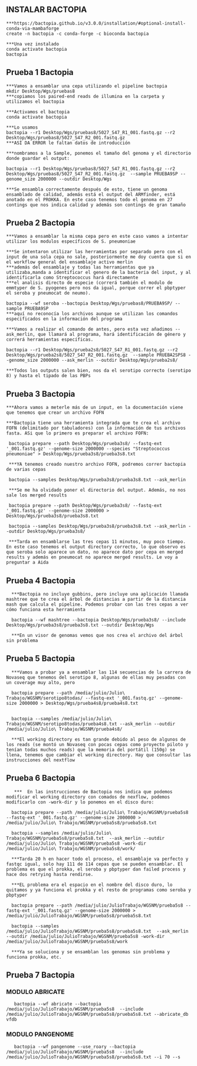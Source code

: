 
## INSTALAR BACTOPIA

    ***https://bactopia.github.io/v3.0.0/installation/#optional-install-conda-via-mambaforge
    create -n bactopia -c conda-forge -c bioconda bactopia

    ***Una vez instalado
    conda activate bactopia
    bactopia

## Prueba 1 Bactopia

    ***Vamos a ensamblar una cepa utilizando el pipeline bactopia
    mkdir Desktop/Wgs/pruebas8
    ***copiamos los paired-end reads de illumina en la carpeta y utilizamos el bactopia
    
    ***Activamos el bactopia
    conda activate bactopia
    
    ***Lo usamos
    bactopia --r1 Desktop/Wgs/pruebas8/5027_S47_R1_001.fastq.gz --r2 Desktop/Wgs/pruebas8/5027_S47_R2_001.fastq.gz 
    ***ASÍ DA ERROR le faltan datos de introducción

    ***nombramos a la Sample, ponemos el tamaño del genoma y el directorio donde guardar el output:
    
    bactopia --r1 Desktop/Wgs/pruebas8/5027_S47_R1_001.fastq.gz --r2 Desktop/Wgs/pruebas8/5027_S47_R2_001.fastq.gz  --sample PRUEBA9SP --genome_size 2000000 --outdir Desktop/Wgs

    ***Se ensambla correctamente después de esto, tiene un genoma ensamblado de calidad, además está el output del ARMfinder, está anotado en el PROKKA. En este caso tenemos todo el genoma en 27 contings que nos indica calidad y además son contings de gran tamaño

## Prueba 2 Bactopia

    ***Vamos a ensamblar la misma cepa pero en este caso vamos a intentar utilizar los modulos específicos de S. pneumoniae

    ***Se intentaron utilizar las herramientas por separado pero con el input de una sola cepa no sale, posteriormente me doy cuenta que si en el workflow general del ensamblaje activo merlin
    ***además del ensamblaje y todas las herramientas que ya utilizaba,manda a identificar el genero de la bacteria del input, y al identificarla como Streptococcus hará directamente 
    ***el analisis directo de especie (correrá también el modulo de emmtyper de S. pyogenes pero nos da igual, porque correr el pbptyper el seroba y pneumocat de neumo).

    bactopia --wf seroba --bactopia Desktop/Wgs/pruebas8/PRUEBA9SP/ --sample PRUEBA9SP 
    ***aquí no reconocía los archivos aunque se utilizan los comandos especificados en la información del programa

    ***Vamos a realizar el comando de antes, pero esta vez añadimos --ask_merlin, que llamará al programa, hará identificación de género y correrá herramientas específicas.

    bactopia --r1 Desktop/Wgs/prueba2s8/5027_S47_R1_001.fastq.gz --r2 Desktop/Wgs/prueba2s8/5027_S47_R2_001.fastq.gz  --sample PRUEBA2SPS8 --genome_size 2000000 --ask_merlin --outdir Desktop/Wgs/prueba2s8/

    ***Todos los outputs salen bien, nos da el serotipo correcto (serotipo 8) y hasta el tipado de las PBPs

## Prueba 3 Bactopia

    ***Ahora vamos a meterle más de un input, en la documentación viene que tenemos que crear un archivo FOFN

    ***Bactopia tiene una herramienta integrada que te crea el archivo FOFN (delimitado por tabuladores) con la información de tus archivos fasta. ASi que lo primero es preparar el archivo FOFN:

     bactopia prepare --path Desktop/Wgs/prueba3s8/ --fastq-ext '_001.fastq.gz' --genome-size 2000000 --species "Streptococcus pneumoniae" > Desktop/Wgs/prueba3s8/prueba3s8.txt

     ***YA tenemos creado nuestro archivo FOFN, podremos correr bactopia de varias cepas

     bactopia --samples Desktop/Wgs/prueba3s8/prueba3s8.txt --ask_merlin

     ***Se me ha olvidado poner el directorio del output. Además, no nos sale los merged results

     bactopia prepare --path Desktop/Wgs/prueba3s8/ --fastq-ext '_001.fastq.gz' --genome-size 2000000 > Desktop/Wgs/prueba3s8/prueba3s8.txt

     bactopia --samples Desktop/Wgs/prueba3s8/prueba3s8.txt --ask_merlin --outdir Desktop/Wgs/prueba3s8/

     ***Tarda en ensamblarse las tres cepas 11 minutos, muy poco tiempo. En este caso tenemos el output directory correcto, lo que observo es que seroba solo aparece un dato, no aparece dato por cepa en merged results y además en pneumocat no aparece merged results. Le voy a preguntar a Aida


## Prueba 4 Bactopia


      ***Bactopia no incluye gubbins, pero incluye una aplicación llamada mashtree que te crea el árbol de distancias a partir de la distancia mash que calcula el pipeline. Podemos probar con las tres cepas a ver cómo funciona esta herramienta
      
      bactopia --wf mashtree --bactopia Desktop/Wgs/prueba3s8/ --include Desktop/Wgs/prueba3s8/prueba3s8.txt --outdir Desktop/Wgs
      
      ***En un visor de genomas vemos que nos crea el archivo del árbol sin problema 


## Prueba 5 Bactopia

      ***Vamos a probar ya a ensamblar las 114 secuencias de la carrera de Novaseq que tenemos del serotipo 8, algunas de ellas muy pesadas con un coverage muy alto, pero 

      bactopia prepare --path /media/julio/Julio\ Trabajo/WGSNM/serotipo8todas/ --fastq-ext '_001.fastq.gz' --genome-size 2000000 > Desktop/Wgs/prueba4s8/prueba4s8.txt


      bactopia --samples /media/julio/Julio\ Trabajo/WGSNM/serotipo8todas/prueba4s8.txt --ask_merlin --outdir /media/julio/Julio\ Trabajo/WGSNM/prueba4s8/

      ***El working directory es tan grande debido al peso de algunos de los reads (se montó un Novaseq con pocas cepas como proyecto piloto y tenían todas muchos reads) que la memoria del portátil (150g) se llena, tenemos que cambiar el working directory. Hay que consultar las instrucciones del nextflow

      

## Prueba 6 Bactopia

       ***  En las instrucciones de Bactopia nos indica que podemos modificar el working directory con comados de nexflow, podemos modificarlo con -work-dir y lo ponemos en el disco duro:
       
      bactopia prepare --path /media/julio/Julio\ Trabajo/WGSNM/prueba5s8 --fastq-ext '_001.fastq.gz' --genome-size 2000000 > /media/julio/Julio\ Trabajo/WGSNM/prueba5s8/prueba5s8.txt 
      
      bactopia --samples /media/julio/Julio\ Trabajo/WGSNM/prueba5s8/prueba5s8.txt  --ask_merlin --outdir /media/julio/Julio\ Trabajo/WGSNM/prueba5s8 -work-dir /media/julio/Julio\ Trabajo/WGSNM/prueba5s8/work/

      ***Tarda 20 h en hacer todo el proceso, el ensamblaje va perfecto y fastqc igual, solo hay 111 de 114 cepas que se pueden ensamblar. El problema es que el prokka, el seroba y pbptyper dan failed process y hace dos retrying hasta rendirse. 

      ***EL problema era el espacio en el nombre del disco duro, lo quitamos y ya funciona el prokka y el resto de programas como seroba y pbptyper

      bactopia prepare --path /media/julio/JulioTrabajo/WGSNM/prueba5s8 --fastq-ext '_001.fastq.gz' --genome-size 2000000 > /media/julio/JulioTrabajo/WGSNM/prueba5s8/prueba5s8.txt 

      bactopia --samples /media/julio/JulioTrabajo/WGSNM/prueba5s8/prueba5s8.txt  --ask_merlin --outdir /media/julio/JulioTrabajo/WGSNM/prueba5s8 -work-dir /media/julio/JulioTrabajo/WGSNM/prueba5s8/work

      ***Ya se soluciona y se ensamblan los genomas sin problema y funciona prokka, etc.


## Prueba 7 Bactopia

### MODULO ABRICATE

       bactopia --wf abricate --bactopia /media/julio/JulioTrabajo/WGSNM/prueba5s8  --include /media/julio/JulioTrabajo/WGSNM/prueba5s8/prueba5s8.txt --abricate_db vfdb

       

### MODULO PANGENOME

       bactopia --wf pangenome --use_roary --bactopia /media/julio/JulioTrabajo/WGSNM/prueba5s8  --include /media/julio/JulioTrabajo/WGSNM/prueba5s8/prueba5s8.txt --i 70 --s 

       











    
